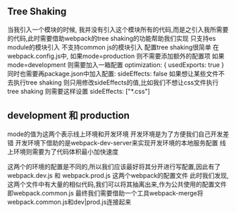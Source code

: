 ## Tree Shaking
当我引入一个模块的时候, 我并没有引入这个模块所有的代码,而是之引入我所需要的代码,此时需要借助webpack的tree shaking的功能帮助我们实现
只支持es module的模块引入 不支持common js的模块引入
配置tree shaking很简单 在webpack.config.js中, 如果mode=production 则不需要添加额外的配置项 如果mode=development 则需要加入一箱配置
optimization: {
  usedExports: true
}
同时也需要再package.json中加入配置:
sideEffects: false
如果想让某些文件不去执行tree shaking 则只用修改sideEffects的值,比如我们不想让css文件执行tree shaking 则需要这样设置
sideEffects: ["*.css"]

## development 和 production 
mode的值为这两个表示线上环境和开发环境
开发环境是为了方便我们自己开发差错 开发环境下借助的是webpack-dev-server来实现开发环境的本地服务配置
线上环境则需要为了代码体积最小加快速度

这两个的环境的配置是不同的,所以我们应该最好将其分开进行写配置,因此有了webpack.dev.js 和 webpack.prod.js 这两个webpack的配置文件
此时我们发现,这两个文件中有大量的相似代码,我们可以将其抽离出来,作为公共使用的配置文件 即webpack.common.js
最终我们需要借助一个工具webpack-merge将webpack.common.js和dev|prod.js连接起来
